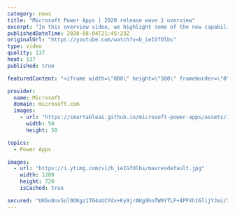 ```yaml
---
category: news
title: "Microsoft Power Apps | 2020 release wave 1 overview"
excerpt: "In this overview video, we highlight some of the new capabilities included in the latest update to Microsoft Power Apps.      Here are the capabilities covered:     UI enhancements       • Save is always visible       • Chart formatting  Grid user experience enhancements       • Conditional search  "
publishedDateTime: 2020-08-04T21:45:23Z
originalUrl: "https://youtube.com/watch?v=b_ieIGfOlbs"
type: video
quality: 137
heat: 137
published: true

featuredContent: "<iframe width=\"800\" height=\"500\" frameborder=\"0\" src=\"https://www.youtube.com/embed/b_ieIGfOlbs\" allow=\"accelerometer; autoplay; encrypted-media; gyroscope; picture-in-picture\" allowfullscreen></iframe>"

provider:
  name: Microsoft
  domain: microsoft.com
  images:
    - url: "https://smartableai.github.io/microsoft-power-apps/assets/images/organizations/microsoft.com-50x50.jpg"
      width: 50
      height: 50

topics:
  - Power Apps

images:
  - url: "https://i.ytimg.com/vi/b_ieIGfOlbs/maxresdefault.jpg"
    width: 1280
    height: 720
    isCached: true

secured: "UK6u0nvSol9OKgz1T64oUCYdx+Ky9jrAKg9hnTW9YTLF+4PFXh16lijYJmi/3kJ/a4BTnv+dhqCUK18Zle13v0vwmuQjeNpMZF5RNCWWHrGwHDdtp7GIWSjy+pTg7rfGo14/9LA7IdS6GEyHAT4TvNZDc5hLdeyqofKR/211MJmX/V75iNrx3/7gsUsHvNOIgXdR19Yg82Ig8o8xDbFMdRApCIMswSg2ybwTmuP6JYNriGzL1NQoZobmQcKudg1W2Q8ce5SFrWiCh5SULmcFFlK+DG9mMNrNrh3nS0T+q4OfnHyBvu2kcXbxJ/ldSGFSmSQV3Ymb/0BJljsPTgVQ1c+obhOjS9MYNc7UdoYm0QcB9zkMBuewZlWM4Ga0q5rHdTiDfUYSvWGB9dodGX0z0BI4lpvWuy+CdvYN8F/lHq6hwpc0xxpNpjP4ehj/k7po;k+Cj0gg3yAZ5orgnVLOVAw=="
---
```


